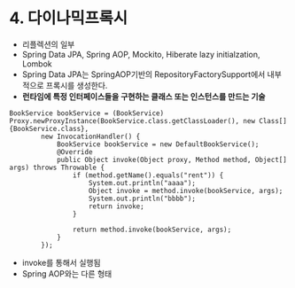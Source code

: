 # 4. 다이나믹프록시

- 리플렉션의 일부
- Spring Data JPA, Spring AOP, Mockito, Hiberate lazy initialzation, Lombok
- Spring Data JPA는 SpringAOP기반의 RepositoryFactorySupport에서 내부적으로 프록시를 생성한다.
- **런타임에 특정 인터페이스들을 구현하는 클래스 또는 인스턴스를 만드는 기술**

```code
BookService bookService = (BookService) Proxy.newProxyInstance(BookService.class.getClassLoader(), new Class[]{BookService.class},
        new InvocationHandler() {
            BookService bookService = new DefaultBookService();
            @Override
            public Object invoke(Object proxy, Method method, Object[] args) throws Throwable {
                if (method.getName().equals("rent")) {
                    System.out.println("aaaa");
                    Object invoke = method.invoke(bookService, args);
                    System.out.println("bbbb");
                    return invoke;
                }

                return method.invoke(bookService, args);
            }
        });
```

- invoke를 통해서 실행됨
- Spring AOP와는 다른 형태 
